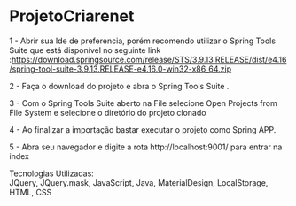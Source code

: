 # ProjetoCriarenet
1 - Abrir sua Ide de preferencia, porém recomendo  utilizar o  Spring Tools Suite que está disponível no seguinte link :https://download.springsource.com/release/STS/3.9.13.RELEASE/dist/e4.16/spring-tool-suite-3.9.13.RELEASE-e4.16.0-win32-x86_64.zip

2 - Faça o download do projeto e abra o Spring Tools Suite .

3 - Com o  Spring Tools Suite aberto na File selecione Open Projects from File System e selecione o diretório do projeto clonado

4 - Ao finalizar a importação bastar executar o projeto como Spring APP.

5 - Abra seu navegador e digite a rota http://localhost:9001/ para entrar na index


Tecnologias Utilizadas:<br>
JQuery, 
JQuery.mask, 
JavaScript, 
Java, 
MaterialDesign, 
LocalStorage, 
HTML, 
CSS
